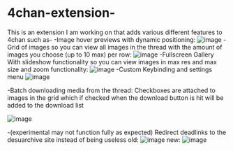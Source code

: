 # 4chan-extension-
This is an extension I am working on that adds various different features to 4chan such as-
-Image hover previews with dynamic positioning:
![image](https://github.com/LukeGirvan/4chan-extension-/assets/126108451/2cba4417-e78b-43f7-864c-4aa525d08ef4)
-Grid of images so you can view all images in the thread with the amount of images you choose (up to 10 max) per row:
![image](https://github.com/LukeGirvan/4chan-extension-/assets/126108451/24f1f024-071c-40cd-abe1-deafe39b6327)
-Fullscreen Gallery With slideshow functionality so you can view images in max res and max size and zoom functionality:
![image](https://github.com/LukeGirvan/4chan-extension-/assets/126108451/f8980662-a580-4df2-9c30-83718103c03d)
-Custom Keybinding and settings menu
![image](https://github.com/LukeGirvan/4chan-extension-/assets/126108451/2eb03f6c-e988-440f-95b3-2804f0c6ba65)



-Batch downloading media from the thread:
Checkboxes are attached to images in the grid which if checked when the download button is hit will be added to the download list




![image](https://github.com/LukeGirvan/4chan-extension-/assets/126108451/bc5903c6-152d-403b-80f1-a687dd19d7b1)


-(experimental may not function fully as expected) Redirect deadlinks to the desuarchive site instead of being useless
old:
![image](https://github.com/LukeGirvan/4chan-extension-/assets/126108451/80231772-27ab-4540-b30a-63d38295c6ec)
new:
![image](https://github.com/LukeGirvan/4chan-extension-/assets/126108451/c490d916-3361-48b1-b1cd-1ff7ecbb7135)



